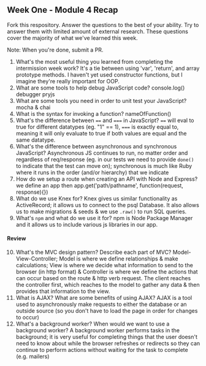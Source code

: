 ## Week One - Module 4 Recap

Fork this respository. Answer the questions to the best of your ability. Try to answer them with limited amount of external research. These questions cover the majority of what we've learned this week. 

Note: When you're done, submit a PR. 

1. What's the most useful thing you learned from completing the intermission week work?
It's a tie between using 'var', 'return', and array prototype methods. I haven't yet used constructor functions, but I imagine they're really important for OOP.
2. What are some tools to help debug JavaScript code?
console.log()
debugger
pryjs
3. What are some tools you need in order to unit test your JavaScript?
mocha & chai
4. What is the syntax for invoking a function?
nameOfFunction()
5. What's the difference between `==` and `===` in JavaScript?
`==` will eval to true for different datatypes (eg. "1" == 1), `===` is exactly equal to, meaning it will only evaluate to true if both values are equal and the same datatype.
6. What's the difference between asynchronous and synchronous JavaScript? 
Asynchronous JS continues to run, no matter order and regardless of req/response (eg. in our tests we need to provide `done()` to indicate that the test can move on); synchronous is much like Ruby where it runs in the order (and/or hierarchy) that we indicate
7. How do we setup a route when creating an API with Node and Express?
we define an app then
app.get('path/pathname', function(request, response){})
8. What do we use Knex for?
Knex gives us similar functionality as ActiveRecord; it allows us to connect to the psql Database. It also allows us to make migrations & seeds & we use `.raw()` to run SQL queries. 
9. What's `npm` and what do we use it for?
npm is Node Package Manager and it allows us to include various js libraries in our app.

#### Review  
10. What's the MVC design pattern? Describe each part of MVC?
Model-View-Controller; Model is where we define relationships & make calculations; View is where we decide what information to send to the browser (in http format) & Controller is where we define the actions that can occur based on the route & http verb request. The client reaches the controller first, which reaches to the model to gather any data & then provides that information to the view.
11. What is AJAX? What are some benefits of using AJAX?
AJAX is a tool used to asynchronously make requests to either the database or an outside source (so you don't have to load the page in order for changes to occur)
12. What's a background worker? When would we want to use a background worker?
A background worker performs tasks in the background; it is very useful for completing things that the user doesn't need to know about while the browser refreshes or redirects so they can continue to perform actions without waiting for the task to complete (e.g. mailers)
